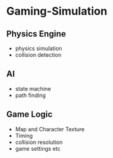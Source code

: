 # Gaming-Simulation
## Physics Engine
 - physics simulation
 - collision detection
## AI 
 - state machine
 - path finding
## Game Logic
 - Map and Character Texture
 - Timing
 - collision resolution
 - game settings etc
